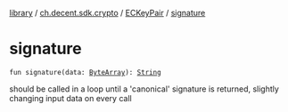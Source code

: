 [library](../../index.md) / [ch.decent.sdk.crypto](../index.md) / [ECKeyPair](index.md) / [signature](./signature.md)

# signature

`fun signature(data: `[`ByteArray`](https://kotlinlang.org/api/latest/jvm/stdlib/kotlin/-byte-array/index.html)`): `[`String`](https://kotlinlang.org/api/latest/jvm/stdlib/kotlin/-string/index.html)

should be called in a loop until a 'canonical' signature is returned, slightly changing input data on every call

